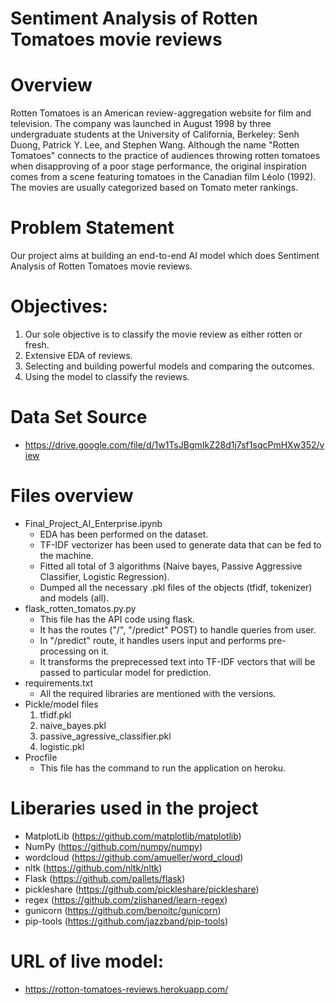 # Sentiment Analysis of Rotten Tomatoes movie reviews

# Overview
  Rotten Tomatoes is an American review-aggregation website for film and television. The company was launched in August 1998 by three undergraduate students at the University of California, Berkeley: Senh Duong, Patrick Y. Lee, and Stephen Wang. Although the name "Rotten Tomatoes" connects to the practice of audiences throwing rotten tomatoes when disapproving of a poor stage performance, the original inspiration comes from a scene featuring tomatoes in the Canadian film Léolo (1992).
  The movies are usually categorized based on Tomato meter rankings.
  
# Problem Statement
  Our project aims at building an end-to-end AI model which does Sentiment Analysis of Rotten Tomatoes movie reviews.
  
# Objectives:
  1.	Our sole objective is to classify the movie review as either rotten or fresh.
  2.	Extensive EDA of reviews.
  3.	Selecting and building powerful models and comparing the outcomes.
  4.	Using the model to classify the reviews.

# Data Set Source
  * https://drive.google.com/file/d/1w1TsJBgmIkZ28d1j7sf1sqcPmHXw352/view

# Files overview
  * Final_Project_AI_Enterprise.ipynb
    * EDA has been performed on the dataset.
    * TF-IDF vectorizer has been used to generate data that can be fed to the machine.
    * Fitted all total of 3 algorithms (Naive bayes, Passive Aggressive Classifier, Logistic Regression).
    * Dumped all the necessary .pkl files of the objects (tfidf, tokenizer) and models (all).
  * flask_rotten_tomatos.py.py
    * This file has the API code using flask.
    * It has the routes ("/", "/predict" POST) to handle queries from user.
    * In "/predict" route, it handles users input and performs pre-processing on it.
    * It transforms the preprecessed text into TF-IDF vectors that will be passed to particular model for prediction.
  * requirements.txt
    * All the required libraries are mentioned with the versions.
  * Pickle/model files
    1. tfidf.pkl
    2. naive_bayes.pkl
    3. passive_agressive_classifier.pkl
    4. logistic.pkl
  * Procfile
    * This file has the command to run the application on heroku.

# Liberaries used in the project
  * MatplotLib (https://github.com/matplotlib/matplotlib)
  * NumPy (https://github.com/numpy/numpy)
  * wordcloud (https://github.com/amueller/word_cloud)
  * nltk (https://github.com/nltk/nltk)
  * Flask (https://github.com/pallets/flask)
  * pickleshare (https://github.com/pickleshare/pickleshare)
  * regex (https://github.com/ziishaned/learn-regex)
  * gunicorn (https://github.com/benoitc/gunicorn)
  * pip-tools (https://github.com/jazzband/pip-tools)

# URL of live model:
  * https://rotton-tomatoes-reviews.herokuapp.com/
